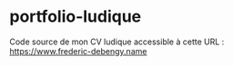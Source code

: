# portfolio-ludique
Code source de mon CV ludique accessible à cette URL : https://www.frederic-debengy.name
